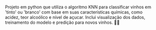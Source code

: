 Projeto em python que utiliza o algoritmo KNN para classificar vinhos em 'tinto' ou 'branco' com base em suas características químicas, como acidez, teor alcoólico e nível de açucar. Inclui visualização dos dados, treinamento do modelo e predição para novos vinhos. 🚀🍷
